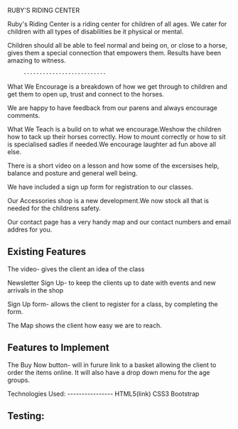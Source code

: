 
RUBY'S RIDING CENTER

Ruby's Riding Center is a riding center for children of all ages. We cater for children with all types of disabilities be it physical or mental.

Children should all be able to feel normal and being on, or close to a horse, gives them a special connection that empowers them. Results have been amazing to witness.

         --------------------------

What We Encourage is a breakdown of how we get through to children and get them to open up, trust and connect to the horses.

We are happy to have feedback from our parens and always encourage comments.

What We Teach is a build on to what we encourage.Weshow the children how to tack up their horses correctly. How to mount correctly or how to sit is specialised sadles if needed.We encourage laughter ad fun above all else.

There is a short video on a lesson and how some of the excersises help, balance and posture and general well being.

We have included a sign up form for registration to our classes.

Our Accessories shop is a new development.We now stock all that is needed for the childrens safety.

Our contact page has a very handy map and our contact numbers and email addres for you.

Existing Features
 ----------------
  The video- gives the client an idea of the class

  Newsletter Sign Up- to keep the clients up to date with events and new arrivals in the shop
  
  Sign Up form- allows the client to register for a class, by completing the form.

  The Map shows the client how easy we are to reach.

  Features to Implement
  ---------------------
   The Buy Now button- will in furure link to a basket allowing the client to order the items online.
   It will also have a drop down menu for the age groups.

   Technologies Used:
    ----------------
   HTML5(link)
   CSS3
   Bootstrap


   Testing:
   ---------